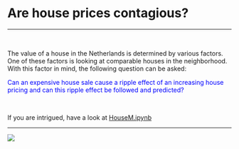 # Are house prices contagious?

---------------------------------


&nbsp;



The value of a house in the Netherlands is determined by various factors. One of these factors is looking at comparable houses in the neighborhood.
With this factor in mind, the following question can be asked:

<font color='blue'>Can an expensive house sale cause a ripple effect of an increasing house pricing and can this ripple effect be followed and predicted?</font> 

&nbsp;

If you are intrigued, have a look at <a href="https://github.com/Ltramper/A-visualisation-of-the-housing-market/blob/master/HouseM.ipynb">HouseM.ipynb</a>

---------------------------------

![](HouseMarket_m4.gif)
